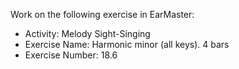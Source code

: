 Work on the following exercise in EarMaster:
- Activity: Melody Sight-Singing
- Exercise Name: Harmonic  minor (all keys). 4 bars
- Exercise Number: 18.6
